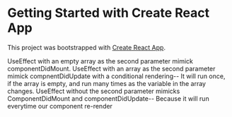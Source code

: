 # Getting Started with Create React App

This project was bootstrapped with [Create React App](https://github.com/facebook/create-react-app).

UseEffect with an empty array as the second parameter mimick componentDidMount.
UseEffect with an array as the second parameter mimick compnentDidUpdate with a conditional rendering-- It will run once, if the array is empty, and run many times as the variable in the array changes.
UseEffect without the second parameter mimicks ComponentDidMount and componentDidUpdate-- Because it will run everytime our component re-render
